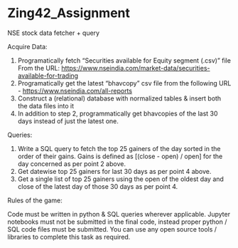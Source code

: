 # Zing42_Assignment

NSE stock data fetcher + query

Acquire Data:

1. Programatically fetch “Securities available for Equity segment (.csv)” file From the URL: https://www.nseindia.com/market-data/securities-available-for-trading
2. Programatically get the latest “bhavcopy” csv file from the following URL - https://www.nseindia.com/all-reports
3. Construct a (relational) database with normalized tables & insert both the data files into it
4. In addition to step 2, programmatically get bhavcopies of the last 30 days instead of just the latest one.

Queries:

1. Write a SQL query to fetch the top 25 gainers of the day sorted in the order of their gains. Gains is defined as [(close - open) / open] for the day concerned as per point 2 above.
2. Get datewise top 25 gainers for last 30 days as per point 4 above.
3. Get a single list of top 25 gainers using the open of the oldest day and close of the latest day of those 30 days as per point 4.

Rules of the game:

Code must be written in python & SQL queries wherever applicable. Jupyter notebooks must not be submitted in the final code, instead proper python / SQL code files must be submitted. You can use any open source tools / libraries to complete this task as required.
